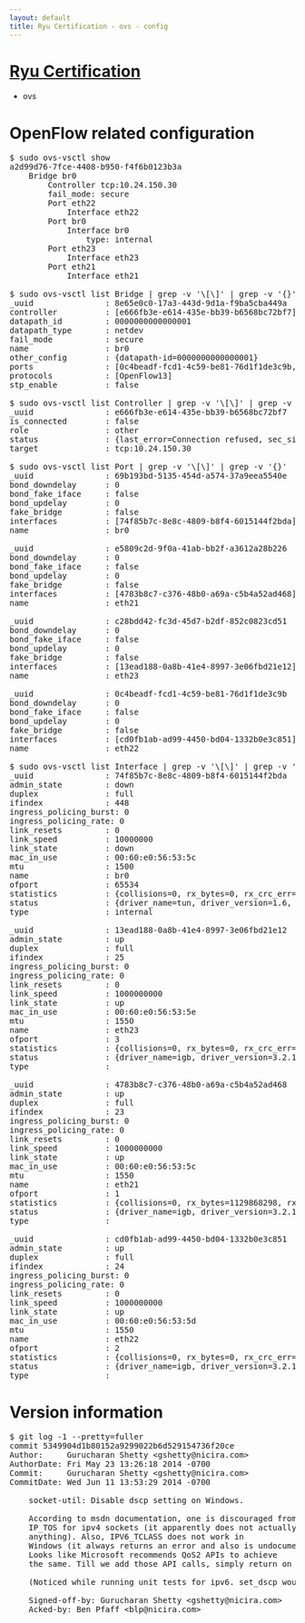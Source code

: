 ```yaml
---
layout: default
title: Ryu Certification - ovs - config
---
```

# [Ryu Certification](http://osrg.github.io/ryu/certification.html)
* ovs 

# OpenFlow related configuration
<pre>
$ sudo ovs-vsctl show
a2d99d76-7fce-4408-b950-f4f6b0123b3a
    Bridge br0
        Controller tcp:10.24.150.30
        fail_mode: secure
        Port eth22
            Interface eth22
        Port br0
            Interface br0
                type: internal
        Port eth23
            Interface eth23
        Port eth21
            Interface eth21

$ sudo ovs-vsctl list Bridge | grep -v '\[\]' | grep -v '{}'
_uuid               : 8e65e0c0-17a3-443d-9d1a-f9ba5cba449a
controller          : [e666fb3e-e614-435e-bb39-b6568bc72bf7]
datapath_id         : 0000000000000001
datapath_type       : netdev
fail_mode           : secure
name                : br0
other_config        : {datapath-id=0000000000000001}
ports               : [0c4beadf-fcd1-4c59-be81-76d1f1de3c9b, 69b193bd-5135-454d-a574-37a9eea5540e, c28bdd42-fc3d-45d7-b2df-852c0823cd51, e5809c2d-9f0a-41ab-bb2f-a3612a28b226]
protocols           : [OpenFlow13]
stp_enable          : false

$ sudo ovs-vsctl list Controller | grep -v '\[\]' | grep -v '{}'
_uuid               : e666fb3e-e614-435e-bb39-b6568bc72bf7
is_connected        : false
role                : other
status              : {last_error=Connection refused, sec_since_connect=967, sec_since_disconnect=1, state=BACKOFF}
target              : tcp:10.24.150.30

$ sudo ovs-vsctl list Port | grep -v '\[\]' | grep -v '{}'
_uuid               : 69b193bd-5135-454d-a574-37a9eea5540e
bond_downdelay      : 0
bond_fake_iface     : false
bond_updelay        : 0
fake_bridge         : false
interfaces          : [74f85b7c-8e8c-4809-b8f4-6015144f2bda]
name                : br0

_uuid               : e5809c2d-9f0a-41ab-bb2f-a3612a28b226
bond_downdelay      : 0
bond_fake_iface     : false
bond_updelay        : 0
fake_bridge         : false
interfaces          : [4783b8c7-c376-48b0-a69a-c5b4a52ad468]
name                : eth21

_uuid               : c28bdd42-fc3d-45d7-b2df-852c0823cd51
bond_downdelay      : 0
bond_fake_iface     : false
bond_updelay        : 0
fake_bridge         : false
interfaces          : [13ead188-0a8b-41e4-8997-3e06fbd21e12]
name                : eth23

_uuid               : 0c4beadf-fcd1-4c59-be81-76d1f1de3c9b
bond_downdelay      : 0
bond_fake_iface     : false
bond_updelay        : 0
fake_bridge         : false
interfaces          : [cd0fb1ab-ad99-4450-bd04-1332b0e3c851]
name                : eth22

$ sudo ovs-vsctl list Interface | grep -v '\[\]' | grep -v '{}'
_uuid               : 74f85b7c-8e8c-4809-b8f4-6015144f2bda
admin_state         : down
duplex              : full
ifindex             : 448
ingress_policing_burst: 0
ingress_policing_rate: 0
link_resets         : 0
link_speed          : 10000000
link_state          : down
mac_in_use          : 00:60:e0:56:53:5c
mtu                 : 1500
name                : br0
ofport              : 65534
statistics          : {collisions=0, rx_bytes=0, rx_crc_err=0, rx_dropped=0, rx_errors=0, rx_frame_err=0, rx_over_err=0, rx_packets=0, tx_bytes=0, tx_dropped=0, tx_errors=0, tx_packets=0}
status              : {driver_name=tun, driver_version=1.6, firmware_version=N/A}
type                : internal

_uuid               : 13ead188-0a8b-41e4-8997-3e06fbd21e12
admin_state         : up
duplex              : full
ifindex             : 25
ingress_policing_burst: 0
ingress_policing_rate: 0
link_resets         : 0
link_speed          : 1000000000
link_state          : up
mac_in_use          : 00:60:e0:56:53:5e
mtu                 : 1550
name                : eth23
ofport              : 3
statistics          : {collisions=0, rx_bytes=0, rx_crc_err=0, rx_dropped=0, rx_errors=0, rx_frame_err=0, rx_over_err=0, rx_packets=0, tx_bytes=2038133908, tx_dropped=0, tx_errors=0, tx_packets=7085379}
status              : {driver_name=igb, driver_version=3.2.10-k, firmware_version=2.10-9}
type                : 

_uuid               : 4783b8c7-c376-48b0-a69a-c5b4a52ad468
admin_state         : up
duplex              : full
ifindex             : 23
ingress_policing_burst: 0
ingress_policing_rate: 0
link_resets         : 0
link_speed          : 1000000000
link_state          : up
mac_in_use          : 00:60:e0:56:53:5c
mtu                 : 1550
name                : eth21
ofport              : 1
statistics          : {collisions=0, rx_bytes=1129868298, rx_crc_err=0, rx_dropped=0, rx_errors=0, rx_frame_err=0, rx_over_err=0, rx_packets=26591392, tx_bytes=0, tx_dropped=0, tx_errors=0, tx_packets=0}
status              : {driver_name=igb, driver_version=3.2.10-k, firmware_version=2.10-9}
type                : 

_uuid               : cd0fb1ab-ad99-4450-bd04-1332b0e3c851
admin_state         : up
duplex              : full
ifindex             : 24
ingress_policing_burst: 0
ingress_policing_rate: 0
link_resets         : 0
link_speed          : 1000000000
link_state          : up
mac_in_use          : 00:60:e0:56:53:5d
mtu                 : 1550
name                : eth22
ofport              : 2
statistics          : {collisions=0, rx_bytes=0, rx_crc_err=0, rx_dropped=0, rx_errors=0, rx_frame_err=0, rx_over_err=0, rx_packets=0, tx_bytes=1518486926, tx_dropped=0, tx_errors=0, tx_packets=12490500}
status              : {driver_name=igb, driver_version=3.2.10-k, firmware_version=2.10-9}
type                : 
</pre>

# Version information
<pre>
$ git log -1 --pretty=fuller
commit 5349904d1b80152a9299022b6d529154736f20ce
Author:     Gurucharan Shetty &lt;gshetty@nicira.com&gt;
AuthorDate: Fri May 23 13:26:18 2014 -0700
Commit:     Gurucharan Shetty &lt;gshetty@nicira.com&gt;
CommitDate: Wed Jun 11 13:53:29 2014 -0700

    socket-util: Disable dscp setting on Windows.
    
    According to msdn documentation, one is discouraged from using
    IP_TOS for ipv4 sockets &#40;it apparently does not actually set
    anything&#41;. Also, IPV6_TCLASS does not work in
    Windows &#40;it always returns an error and also is undocumented&#41;.
    Looks like Microsoft recommends QoS2 APIs to achieve
    the same. Till we add those API calls, simply return on Windows.
    
    &#40;Noticed while running unit tests for ipv6. set_dscp would fail.&#41;
    
    Signed-off-by: Gurucharan Shetty &lt;gshetty@nicira.com&gt;
    Acked-by: Ben Pfaff &lt;blp@nicira.com&gt;
</pre>
